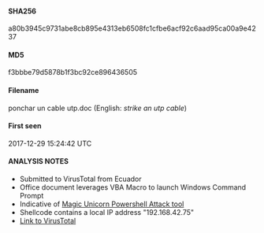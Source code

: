 #### SHA256
a80b3945c9731abe8cb895e4313eb6508fc1cfbe6acf92c6aad95ca00a9e4237
#### MD5
f3bbbe79d5878b1f3bc92ce896436505
#### Filename
ponchar un cable utp.doc (English: *strike an utp cable*)
#### First seen
2017-12-29 15:24:42 UTC

#### ANALYSIS NOTES
* Submitted to VirusTotal from Ecuador
* Office document leverages VBA Macro to launch Windows Command Prompt
* Indicative of [Magic Unicorn Powershell Attack tool](https://github.com/trustedsec/unicorn)
* Shellcode contains a local IP address "192.168.42.75"
* [Link to VirusTotal](https://www.virustotal.com/en/file/a80b3945c9731abe8cb895e4313eb6508fc1cfbe6acf92c6aad95ca00a9e4237/analysis/)
